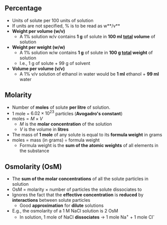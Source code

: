 ## Percentage
- Units of solute per 100 units of solution
- If units are not specified, % is to be read as w**/v**
- **Weight per volume (w/v)**
	- A 1% solution w/v contains **1 g** of solute in **100 ml <u>total</u> volume** of solution
- **Weight per weight (w/w)**
	- A 1% solution w/w contains **1 g** of solute in **100 g <u>total</u> weight** of solution
	- I.e., 1 g of solute + 99 g of solvent
- **Volume per volume (v/v)**
	- A 1% v/v solution of ethanol in water would be **1 ml** ethanol + **99 ml** water 
## Molarity
- Number of **moles** of solute **per litre** of solution.
- 1 mole = $6.02 \times 10^{23}$ particles (**Avogadro's constant**)
- $\text{moles} = M\times V$
	- $M$ is the **molar concentration** of the solution
	- $V$ is the volume in **litres**
- The mass of **1 mole** of any solute is equal to its **formula weight** in grams
- $\text{moles = mass (in grams)} \div \text{formula weight}$ 
	- Formula weight is the **sum of the atomic weights** of all elements in the substance
## Osmolarity (OsM)
- The **sum of the molar concentrations** of all the solute particles in solution
- OsM = molarity $\times$ number of particles the solute dissociates to
- Ignores the fact that the **effective concentration** is **reduced** by **interactions** between solute particles
	- Good **approximation** for **dilute** solutions
- E.g., the osmolarity of a 1 M NaCl solution is 2 OsM
	- In solution, 1 mole of NaCl **dissociates** → 1 mole Na<sup>+</sup> + 1 mole Cl<sup>-</sup> 